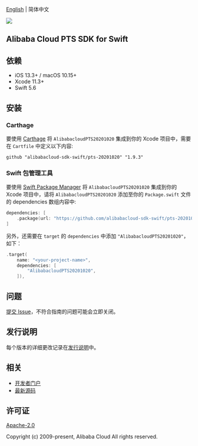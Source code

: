 [English](README.md) | 简体中文

![](https://aliyunsdk-pages.alicdn.com/icons/AlibabaCloud.svg)

## Alibaba Cloud PTS SDK for Swift

## 依赖

- iOS 13.3+ / macOS 10.15+
- Xcode 11.3+
- Swift 5.6

## 安装

### Carthage

要使用 [Carthage](https://github.com/Carthage/Carthage) 将 `AlibabacloudPTS20201020` 集成到你的 Xcode 项目中，需要在 `Cartfile` 中定义以下内容:

```ogdl
github "alibabacloud-sdk-swift/pts-20201020" "1.9.3"
```

### Swift 包管理工具

要使用 [Swift Package Manager](https://swift.org/package-manager/) 将 `AlibabacloudPTS20201020` 集成到你的 Xcode 项目中，请将 `AlibabacloudPTS20201020` 添加至你的 `Package.swift` 文件的 dependencies 数组内容中:

```swift
dependencies: [
    .package(url: "https://github.com/alibabacloud-sdk-swift/pts-20201020.git", from: "1.9.3")
]
```

另外，还需要在 `target` 的 `dependencies` 中添加 `"AlibabacloudPTS20201020"`，如下：

```swift
.target(
    name: "<your-project-name>",
    dependencies: [
        "AlibabacloudPTS20201020",
    ]),
```

## 问题

[提交 Issue](https://github.com/alibabacloud-sdk-swift/pts-20201020/issues/new)，不符合指南的问题可能会立即关闭。

## 发行说明

每个版本的详细更改记录在[发行说明](./ChangeLog.txt)中。

## 相关

* [开发者门户](https://next.api.aliyun.com/home)
* [最新源码](https://github.com/alibabacloud-sdk-swift/pts-20201020)

## 许可证

[Apache-2.0](http://www.apache.org/licenses/LICENSE-2.0)

Copyright (c) 2009-present, Alibaba Cloud All rights reserved.
